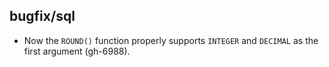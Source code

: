 ## bugfix/sql

* Now the `ROUND()` function properly supports `INTEGER` and `DECIMAL` as the
  first argument (gh-6988).
